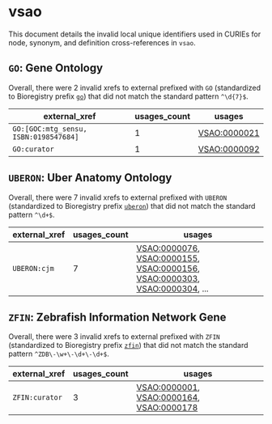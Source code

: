 # vsao

This document details the invalid local unique identifiers used in CURIEs
for node, synonym, and definition cross-references in `vsao`.


## `GO`: Gene Ontology

Overall, there were 2 invalid
xrefs to external prefixed with `GO` (standardized to Bioregistry
prefix [`go`](https://bioregistry.io/go)) that
did not match the standard pattern `^\d{7}$`.

| external_xref                         |   usages_count | usages                                              |
|---------------------------------------|----------------|-----------------------------------------------------|
| `GO:[GOC:mtg_sensu, ISBN:0198547684]` |              1 | [VSAO:0000021](https://bioregistry.io/VSAO:0000021) |
| `GO:curator`                          |              1 | [VSAO:0000092](https://bioregistry.io/VSAO:0000092) |

## `UBERON`: Uber Anatomy Ontology

Overall, there were 7 invalid
xrefs to external prefixed with `UBERON` (standardized to Bioregistry
prefix [`uberon`](https://bioregistry.io/uberon)) that
did not match the standard pattern `^\d+$`.

| external_xref   |   usages_count | usages                                                                                                                                                                                                                                                                       |
|-----------------|----------------|------------------------------------------------------------------------------------------------------------------------------------------------------------------------------------------------------------------------------------------------------------------------------|
| `UBERON:cjm`    |              7 | [VSAO:0000076](https://bioregistry.io/VSAO:0000076), [VSAO:0000155](https://bioregistry.io/VSAO:0000155), [VSAO:0000156](https://bioregistry.io/VSAO:0000156), [VSAO:0000303](https://bioregistry.io/VSAO:0000303), [VSAO:0000304](https://bioregistry.io/VSAO:0000304), ... |

## `ZFIN`: Zebrafish Information Network Gene

Overall, there were 3 invalid
xrefs to external prefixed with `ZFIN` (standardized to Bioregistry
prefix [`zfin`](https://bioregistry.io/zfin)) that
did not match the standard pattern `^ZDB\-\w+\-\d+\-\d+$`.

| external_xref   |   usages_count | usages                                                                                                                                                        |
|-----------------|----------------|---------------------------------------------------------------------------------------------------------------------------------------------------------------|
| `ZFIN:curator`  |              3 | [VSAO:0000001](https://bioregistry.io/VSAO:0000001), [VSAO:0000164](https://bioregistry.io/VSAO:0000164), [VSAO:0000178](https://bioregistry.io/VSAO:0000178) |

